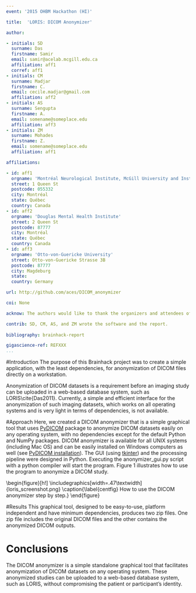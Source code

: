 ```yaml
---
event: '2015 OHBM Hackathon (HI)'

title:  'LORIS: DICOM Anonymizer'

author:

- initials: SD
  surname: Das
  firstname: Samir
  email: samir@acelab.mcgill.edu.ca
  affiliation: aff1
  corref: aff1
- initials: CM
  surname: Madjar
  firstname: C.
  email: cecile.madjar@gmail.com
  affiliation: aff2
- initials: AS
  surname: Sengupta
  firstname: A.
  email: somename@someplace.edu
  affiliation: aff3
- initials: ZM
  surname: Mohades
  firstname: Z.
  email: somename@someplace.edu
  affiliation: aff1

affiliations: 

- id: aff1
  orgname: 'Montréal Neurological Institute, McGill University and Institute of Pscychology'
  street: 1 Queen St
  postcode: 055332
  city: Montréal
  state: Québec
  country: Canada
- id: aff2
  orgname: 'Douglas Mental Health Institute'
  street: 2 Queen St
  postcode: 87777
  city: Montréal
  state: Québec
  country: Canada
- id: aff3
  orgname: 'Otto-von-Guericke University'
  street: Otto-von-Guericke Strasse 3B
  postcode: 87777
  city: Magdeburg
  state: 
  country: Germany

url: http://github.com/aces/DICOM_anonymizer

coi: None

acknow: The authors would like to thank the organizers and attendees of the 2015 OHBM Hackathon.

contrib: SD, CM, AS, and ZM wrote the software and the report.
  
bibliography: brainhack-report

gigascience-ref: REFXXX
...
```


#Introduction
The purpose of this Brainhack project was to create a simple application, with the least dependencies, for anonymization of DICOM files directly on a workstation. 

Anonymization of DICOM datasets is a requirement before an imaging study can be uploaded in a web-based database system, such as LORIS\cite{Das2011}. Currently, a simple and efficient interface for the anonymization of such imaging datasets, which works on all operating systems and is very light in terms of dependencies, is not available.

#Approach
Here, we created a DICOM anonymizer that is a simple graphical tool that uses [PyDICOM](https://github.com/darcymason/pydicom) package to anonymize DICOM datasets easily on any operating system, with no dependencies except for the default Python and NumPy packages. DICOM anonymizer is available for all UNIX systems (including Mac OS) and can be easily installed on Windows computers as well (see [PyDICOM installation](http://pydicom.readthedocs.org/en/latest/getting_started.html)). The GUI (using [tkinter](https://wiki.python.org/moin/TkInter)) and the processing pipeline were designed in Python. Executing the anonymizer_gui.py script with a python compiler will start the program. Figure 1 illustrates how to use the program to anonymize a DICOM study.

\begin{figure}[h!]
  \includegraphics[width=.47\textwidth]{loris_screenshot.png}
  \caption{\label{centfig} How to use the DICOM anonymizer step by step.}
\end{figure}


#Results
This graphical tool, designed to be easy-to-use, platform independent and have minimum dependencies, produces two zip files. One zip file includes the original DICOM files and the other contains the anonymized DICOM outputs. 


# Conclusions
The DICOM anonymizer is a simple standalone graphical tool that facilitates anonymization of DICOM datasets on any operating system. These anonymized studies can be uploaded to a web-based database system, such as LORIS, without compromising the patient or participant’s identity.
